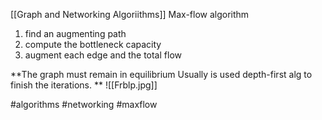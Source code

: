 [[Graph and Networking Algoriithms]]
Max-flow algorithm

1. find an augmenting path
2.  compute the bottleneck capacity
3. augment each edge and the total flow

**The graph must remain in equilibrium
Usually is used depth-first alg to finish the iterations.
**
![[Frblp.jpg]]



#algorithms #networking #maxflow